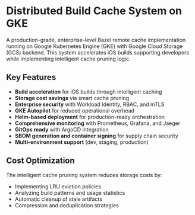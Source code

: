 # Distributed Build Cache System on GKE

A production-grade, enterprise-level Bazel remote cache implementation running on Google Kubernetes Engine (GKE) with Google Cloud Storage (GCS) backend. This system accelerates iOS builds supporting developers while implementing intelligent cache pruning logic. 

## Key Features

- **Build acceleration** for iOS builds through intelligent caching
- **Storage cost savings** via smart cache pruning
- **Enterprise security** with Workload Identity, RBAC, and mTLS
- **GKE Autopilot** for reduced operational overhead
- **Helm-based deployment** for production-ready orchestration
- **Comprehensive monitoring** with Prometheus, Grafana, and Jaeger
- **GitOps ready** with ArgoCD integration
- **SBOM generation and container signing** for supply chain security
- **Multi-environment support** (dev, staging, production)


## Cost Optimization

The intelligent cache pruning system reduces storage costs by:
- Implementing LRU eviction policies
- Analyzing build patterns and usage statistics
- Automatic cleanup of stale artifacts
- Compression and deduplication strategies
